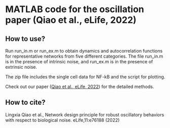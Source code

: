 # MATLAB code for the oscillation paper (Qiao et al., eLife, 2022)
## How to use?
Run run_in.m or run_ex.m to obtain dynamics and autocorrelation functions for representative networks from five different categories. 
The file run_in.m is in the presence of intrinsic noise, and run_ex.m is in the presence of extrinsic noise.

The zip file includes the single cell data for NF-kB and the script for plotting.

Check out our paper ([Qiao et al., eLife, 2022](https://doi.org/10.7554/eLife.76188)) for the detailed methods.

## How to cite?
Lingxia Qiao et al., Network design principle for robust oscillatory behaviors with respect to biological noise. eLife,11:e76188 (2022)
